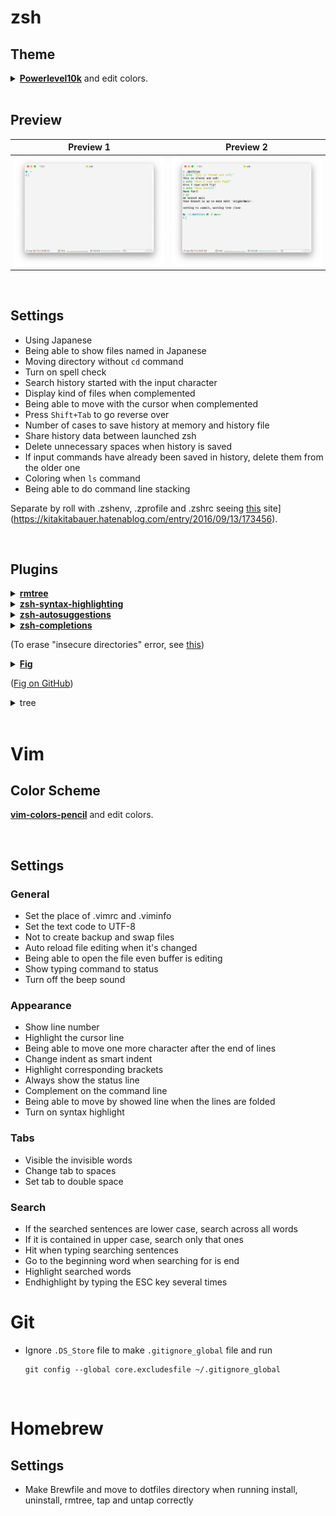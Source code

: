 # zsh

## Theme

<details><summary><a href="https://github.com/romkatv/powerlevel10k"><b><b>Powerlevel10k</b></b></a> and edit colors.</summary>

```shell
brew install romkatv/powerlevel10k/powerlevel10k
# echo "source $(brew --prefix)/opt/powerlevel10k/powerlevel10k.zsh-theme" >>~/.dots/zsh/.zshrc
```

</details>

<br>

## Preview

| Preview 1                                    | Preview 2                                    |
| -------------------------------------------- | -------------------------------------------- |
| ![Preview 1](Images/Preview/Preview%201.png) | ![Preview 2](Images/Preview/Preview%202.png) |

<br>

## Settings

-   Using Japanese
-   Being able to show files named in Japanese
-   Moving directory without `cd` command
-   Turn on spell check
-   Search history started with the input character
-   Display kind of files when complemented
-   Being able to move with the cursor when complemented
-   Press `Shift+Tab` to go reverse over
-   Number of cases to save history at memory and history file
-   Share history data between launched zsh
-   Delete unnecessary spaces when history is saved
-   If input commands have already been saved in history, delete them from the older one
-   Coloring when `ls` command
-   Being able to do command line stacking

Separate by roll with .zshenv, .zprofile and .zshrc seeing [this](https://kitakitabauer.hatenablog.com/entry/2016/09/13/173456) site](https://kitakitabauer.hatenablog.com/entry/2016/09/13/173456).

<br>

## Plugins

<details><summary><a href="https://github.com/beeftornado/homebrew-rmtree"><b>rmtree</b></a></summary>

```shell
brew tap beeftornado/rmtree
```

</details>

<details><summary><a href="https://github.com/zsh-users/zsh-syntax-highlighting"><b>zsh-syntax-highlighting</b></b></a></summary>

```shell
brew install zsh-syntax-highlighting
```

</details>

<details><summary><a href="https://github.com/zsh-users/zsh-autosuggestions"><b>zsh-autosuggestions</b></a></summary>

```shell
brew install zsh-autosuggestions
```

</details>

<details><summary><a href="https://github.com/zsh-users/zsh-completions"><b>zsh-completions</b></a>

(To erase "insecure directories" error, see [this](https://qiita.com/riku929hr/items/d2a15276e94bd2b11e75))</summary>

```shell
brew install zsh-completions
```

</details>

<details><summary><a href="https://fig.io"><b>Fig</b></a>

([Fig on GitHub](https://github.com/withfig))</summary>

```shell
brew install fig
```

</details>

<details><summary>tree</summary>

```shell
brew install tree
```

</details>

<br>

# Vim

## Color Scheme

<a href="https://github.com/preservim/vim-colors-pencil"><b>vim-colors-pencil</b></a> and edit colors.

<br>

## Settings

### General

-   Set the place of .vimrc and .viminfo
-   Set the text code to UTF-8
-   Not to create backup and swap files
-   Auto reload file editing when it's changed
-   Being able to open the file even buffer is editing
-   Show typing command to status
-   Turn off the beep sound

### Appearance

-   Show line number
-   Highlight the cursor line
-   Being able to move one more character after the end of lines
-   Change indent as smart indent
-   Highlight corresponding brackets
-   Always show the status line
-   Complement on the command line
-   Being able to move by showed line when the lines are folded
-   Turn on syntax highlight

### Tabs

-   Visible the invisible words
-   Change tab to spaces
-   Set tab to double space

### Search

-   If the searched sentences are lower case, search across all words
-   If it is contained in upper case, search only that ones
-   Hit when typing searching sentences
-   Go to the beginning word when searching for is end
-   Highlight searched words
-   Endhighlight by typing the ESC key several times

# Git

-   Ignore `.DS_Store` file to make `.gitignore_global` file and run
    ```shell
    git config --global core.excludesfile ~/.gitignore_global
    ```

<br>

# Homebrew

## Settings

-   Make Brewfile and move to dotfiles directory when running install, uninstall, rmtree, tap and untap correctly

